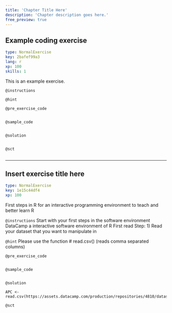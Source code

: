 ```yaml
---
title: 'Chapter Title Here'
description: 'Chapter description goes here.'
free_preview: true
---
```


## Example coding exercise

```yaml
type: NormalExercise
key: 2bafef99a3
lang: r
xp: 100
skills: 1
```

This is an example exercise.

`@instructions`


`@hint`


`@pre_exercise_code`
```{r}

```

`@sample_code`
```{r}

```

`@solution`
```{r}

```

`@sct`
```{r}

```

---

## Insert exercise title here

```yaml
type: NormalExercise
key: 1e15c44df4
xp: 100
```

First steps in R for an interactive programming environment to teach and better learn R

`@instructions`
Start with your first steps in the software environment DataCamp a interactive software environment of R
First read Step: 1) Read your dataset that you want to manipulate in

`@hint`
Please use the function # read.csv() (reads comma separated columns)

`@pre_exercise_code`
```{r}

```

`@sample_code`
```{r}

```

`@solution`
```{r}
APC <- read.csv(https://assets.datacamp.com/production/repositories/4810/datasets/45de207edffda856248885983c45ebfc770147f4/Verkaufsdaten.csv)
```

`@sct`
```{r}

```
